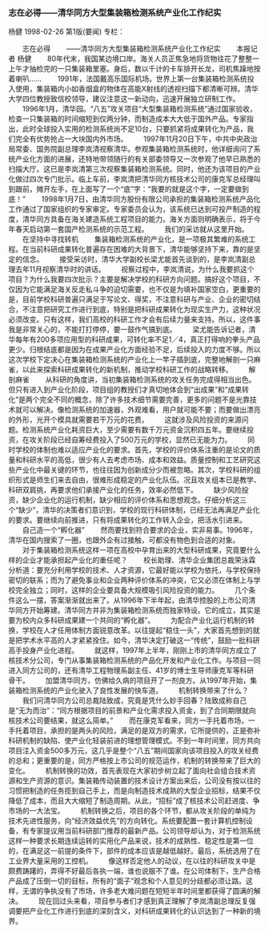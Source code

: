 ### 志在必得——清华同方大型集装箱检测系统产业化工作纪实
杨健
1998-02-26
第1版(要闻)
专栏：

　　志在必得
　　——清华同方大型集装箱检测系统产业化工作纪实
　　本报记者  杨健
　　80年代末，我国某边境口岸。海关人员正焦急地将货物往花了整整一上午才抽检完的一只集装箱里塞。身后，数以千计的卡车排开长龙，司机焦躁地按着喇叭……
　　1991年，法国戴高乐国际机场。世界上第一台集装箱检测系统投入使用，集装箱内小如香烟盒的物体在高能X射线的透视扫描下都清晰可辨。清华大学四位教授致信校领导，建议注意这一新动向，迅速开展独立研制工作。
　　1996年1月，清华园。“八五”攻关项目“大型集装箱检测系统”通过国家验收，检查一只集装箱的时间缩短到仅两分钟，而制造成本大大低于国外产品。专家指出，此时全球投入实用的检测系统尚不足10台，只要抓紧将成果转化为产品，我们完全有优势抢占一大块国内外市场。
　　1997年11月20日下午，中共中央政治局常委、国务院副总理李岚清视察清华。参观集装箱检测系统时，他详细询问了系统产业化方面的进展，还特地带领随行的有关部委领导又一次参观了他早已熟悉的扫描大厅。这已是李岚清第三次视察集装箱检测系统。同时，他还为该项目的产业化做过四次专门批示。临上车前，李岚清把清华同方核技术公司的康克军总经理叫到跟前，摊开左手，在上面写了一个“底”字：“我要的就是这个字，一定要做到底！”
　　1998年1月7日，由清华同方股份有限公司承担的集装箱检测系统产品化工作通过了国家组织的专家审定。专家委员会认为，该系统已达到可投产制造的程度，清华同方具备在海关建造系统工程项目的能力。海关方面则明确表示，将于今年春天启动第一套国产检测系统的示范工程。
　　我们的采访就从这里开始。
　　在坚持中寻找转机
　　集装箱检测系统的产业化，是一项极其繁难的系统工程。在当前科研成果转化普遍存在困难的大背景下，清华能够坚持下来，靠的是坚定的信念。
　　接受采访时，清华大学副校长梁尤能首先谈到的，是李岚清副总理去年11月视察清华时的讲话。
　　视察过程中，李岚清说，为什么我要抓这个项目？为什么我要四次批示？主要是解决学校的科研方向问题。搞好这个项目，不仅因为它能满足海关反走私斗争的迫切需要，也不仅是为填补国家空白，更重要的是，目前学校科研普遍只满足于写论文、得奖，不注意科研与产业、企业的密切结合，不注意把研究工作进行到底，特别是把科研成果转化为现实生产力，这种状况必须改变。只有这样，我们高校的科研工作才会有后续力量来支持。所以，这件事我是非常关心的，不能打打停停，要一鼓作气搞到底。
　　梁尤能告诉记者，清华每年有200多项应用型的科研成果，可转化率不足1／4，真正打得响的拳头产品更少。归根结底都是因为在成果产业化方面经验不足，后续投入的力度不够。所以这次学校下定决心在集装箱检测系统的产业化上一竿子插到底，完整地解剖一只麻雀，以此来探索科研成果转化的新机制，推动学校科研工作的战略转移。
　　解剖麻雀
　　从科研的角度讲，当初集装箱检测系统的攻关任务完成得相当出色。但只有进入到产业化阶段，项目组的教授们才真切地体会到“出成果”和“成果转化”是两个完全不同的概念，除了许多技术细节需要完善，更多的问题不是光靠技术就可以解决。像检测系统的加速器，外观难看，用户就可能不要；而要做出漂亮的外形，光开个模具就需要若干万元的花费。
　　这就涉及风险投资的来源问题。检测系统产业化耗资巨大，至少需要有数千万元资金沉积四五年。要继续投资，在攻关阶段已经自筹经费投入了500万元的学校，显然已无能为力。
　　同时学校的体制也难以适应产业化的要求。首先，学校的评价体系注重的是论文的质量和科研水平的高低，很少有人去考虑市场、成本和效益。质量控制和工艺研究这些产业化中最关键的环节，也往往因为创新成分少而被忽略。其次，学校科研的组织形式是师生们来去自由，很难形成稳定的产业化队伍。况且攻关组本已是教学、科研双肩挑，再要求他们承接产业化的任务，效率必然低下。
　　缺少风险投资，缺少企业化的运行机制，缺少相应的评价体系和思想观念。仔细分析这三个“缺少”，清华的决策者们意识到，学校的现行科研体制，已经无法再满足产业化的要求。要继续向前推进，只有将成果转化的工作转入企业，把活水引进来。
　　自己造一个“孵化器”
　　然而要找到符合要求的企业，实非易事。1996年，清华在国内搜索了一圈，也跟外企有过接触，可都没有物色到合适的对象。
　　对于集装箱检测系统这样一项在高校中孕育出来的大型科研成果，究竟要什么样的企业才能承担起产业化的重任呢？
　　校长助理、清华企业集团总裁荣泳霖分析道：要充分利用学校的技术、人才资源，它最好能以学校为依托，与学校保持密切的联系；而为了避免事业和企业两种评价体系的冲突，它又必须在体制上与学校完全独立；同时，这样的企业要具备大规模吸引风险投资的能力。
　　几个条件这么一摆，答案渐渐就出来了。从1996年下半年起，由清华控股的上市公司清华同方开始筹建。清华同方并非为集装箱检测系统而独家特设。它的成立，其实是要为校内众多科研成果建一个共同的“孵化器”。
　　为配合产业化运行机制的转换，学校在人才任用体制方面锐意改革。以往提起“稳住一头”，大家首先想到的就是把学术水平高的人才紧紧拴住。如今，清华决定打破这一“传统”，鼓励一批科研高手投身产业化进程。
　　就这样，1997年上半年，刚刚上市的清华同方成立了核技术分公司，专门从事集装箱检测系统的产品化开发和产业化工作。与项目一同进入同方公司的，还有清华工程物理系副主任、41岁的博士生导师康克军等科研骨干。
　　加盟清华同方，仿佛给久病的项目开了一剂良方。从1997年开始，集装箱检测系统的产业化驶入了良性发展的快车道。
　　机制转换带来了什么？
　　我们问清华同方公司总裁陆致成，究竟是凭什么妙手回春？陆致成称自己是“无为而治”：“同方根据项目的前景和产业化需求投入资金，到了合同期限就向核技术公司要结果，就这么简单。”
　　而在康克军看来，同方一手托着市场，一手托着项目，承担的是两头的风险，满足的是双方的需求，它所提供的，正是弥补科研机制的缺陷、使产业化轻装前进的理想管理模式。不到一年时间里，同方共向项目注入资金500多万元，这几乎是整个“八五”期间国家向该项目投入的攻关经费的总和；更重要的是，同方严格按上市公司的规范运作，机制的转换带来了巨大的变化。
　　机制转换的功效，首先表现在大家初步树立起了面向社会组合技术资源和生产资源的意识。集装箱传动装置的技术设计方案出来后，公司没有按以往的习惯把制造的任务揽到自己手上，而是向制造技术成熟的大型企业招标，结果不仅降低了成本，而且大大缩短了制造周期。从此，“招标”成了核技术公司赶进度、争市场的一大法宝。
　　机制转换之后，项目的各个环节，都从攻关阶段的单纯为技术先进性服务，向“经济效益优先”的方向转化。系统要配置一套计算机控制设备，有专家提议用当前科研部门推荐的最新产品。公司领导却认为，对于检测系统这样一种要求长期连续运转的实用化产品来说，技术的成熟性、稳定性是第一位的，在满足这一前提的条件下，部件的成本应该是越低越好。最后，系统选用了在工业界大量采用的工控机。
　　像这样否定他人的动议，在以往的科研攻关中是颇费踌躇的，弄得不好最后各执一端，谁也说服不了谁。在公司体制下，生产合格产品成了压倒一切的目标，所有的“面子”观念和个人意见的分歧都必须让路。这样，无谓的争执没有了市场，许多老大难问题在短短半年时间里都获得了圆满的解决。
　　现在回过头来看，项目参与者们才感到真正理解了李岚清副总理反复强调要把产业化工作进行到底的深刻含义，对科研成果转化的认识达到了一种新的境界。
